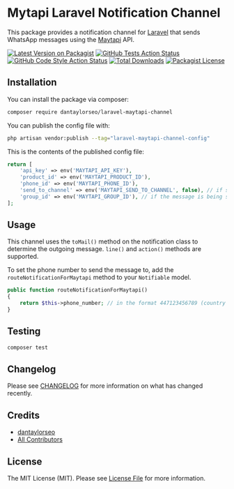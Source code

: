 # Mytapi Laravel Notification Channel

This package provides a notification channel for [Laravel](https://laravel.com) that sends WhatsApp messages using the [Maytapi](https://maytapi.com) API.

[![Latest Version on Packagist](https://img.shields.io/packagist/v/dantaylorseo/Laravel-Maytapi-Channel.svg?style=flat-square)](https://packagist.org/packages/dantaylorseo/laravel-maytapi-channel)
[![GitHub Tests Action Status](https://img.shields.io/github/actions/workflow/status/dantaylorseo/Laravel-Maytapi-Channel/run-tests.yml?branch=main&label=tests&style=flat-square)](https://github.com/dantaylorseo/laravel-maytapi-channel/actions?query=workflow%3Arun-tests+branch%3Amain)
[![GitHub Code Style Action Status](https://img.shields.io/github/actions/workflow/status/dantaylorseo/Laravel-Maytapi-Channel/fix-php-code-style-issues.yml?branch=main&label=code%20style&style=flat-square)](https://github.com/dantaylorseo/laravel-maytapi-channel/actions?query=workflow%3A"Fix+PHP+code+style+issues"+branch%3Amain)
[![Total Downloads](https://img.shields.io/packagist/dt/dantaylorseo/Laravel-Maytapi-Channel.svg?style=flat-square)](https://packagist.org/packages/dantaylorseo/laravel-maytapi-channel)
[![Packagist License](https://img.shields.io/packagist/l/dantaylorseo/laravel-maytapi-channel?style=flat-square&color=purple)](LICENSE.md)

## Installation

You can install the package via composer:

```bash
composer require dantaylorseo/laravel-maytapi-channel
```

You can publish the config file with:

```bash
php artisan vendor:publish --tag="laravel-maytapi-channel-config"
```

This is the contents of the published config file:

```php
return [
    'api_key' => env('MAYTAPI_API_KEY'),
    'product_id' => env('MAYTAPI_PRODUCT_ID'),
    'phone_id' => env('MAYTAPI_PHONE_ID'),
    'send_to_channel' => env('MAYTAPI_SEND_TO_CHANNEL', false), // if set to true, messages will be sent to the channel instead of the user
    'group_id' => env('MAYTAPI_GROUP_ID'), // if the message is being sent to a group, this is the group ID
];
```

## Usage

This channel uses the `toMail()` method on the notification class to determine the outgoing message. `line()` and `action()` methods are supported.

To set the phone number to send the message to, add the `routeNotificationForMaytapi` method to your `Notifiable` model.

```php
public function routeNotificationForMaytapi()
{
    return $this->phone_number; // in the format 447123456789 (country code followed by the number, no leading 0, no spaces)
}
```

## Testing

```bash
composer test
```

## Changelog

Please see [CHANGELOG](CHANGELOG.md) for more information on what has changed recently.

[//]: # (## Contributing)

[//]: # ()
[//]: # (Please see [CONTRIBUTING]&#40;CONTRIBUTING.md&#41; for details.)

[//]: # ()
[//]: # (## Security Vulnerabilities)

[//]: # ()
[//]: # (Please review [our security policy]&#40;../../security/policy&#41; on how to report security vulnerabilities.)

## Credits

- [dantaylorseo](https://github.com/dantaylorseo)
- [All Contributors](../../contributors)

## License

The MIT License (MIT). Please see [License File](LICENSE.md) for more information.
